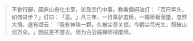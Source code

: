 
> 不曾行脚，因庐山有化士至，论及宗门中事。教看僧问法灯：​「百尺竿头，如何进步？​」灯曰：​「恶。​」凡三年，一日乘驴度桥，一蹋桥板而堕，忽然大悟。遂有颂云：​「我有神珠一颗，久被尘劳关锁。今朝尘尽光生，照破山河万朵。​」因兹更不游方。师为白云端禅师得度师。
